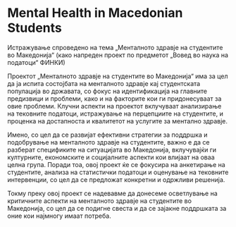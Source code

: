 # Mental Health in Macedonian Students
Истражување спроведено на тема „Менталното здравје на студентите во Македонија“
(како напреден проект по предметот „Вовед во наука на податоци“ ФИНКИ)

Проектот „Менталното здравје на студентите во Македонија“ има за цел да ја испита состојбата на менталното здравје кај студентската популација во државата, со фокус на идентификација на главните предизвици и проблеми, како и на факторите кои ги придонесуваат за овие проблеми. Клучни аспекти на проектот вклучуваат анализирање на тековните податоци, истражување на перцепциите на студентите, и проценка на достапноста и квалитетот на услугите за ментално здравје.

Имено, со цел да се развијат ефективни стратегии за поддршка и подобрување на менталното здравје на студентите, важно е да се разберат спецификите на ситуацијата во Македонија, вклучувајќи ги културните, економските и социјалните аспекти кои влијаат на оваа целна група. Поради тоа, овој проект ќе се фокусира на анкетирање на студентите, анализа на статистички податоци и оценување на тековните интервенции, со цел да се предложат конкретни и одржливи решенија.

Токму преку овој проект се надевавме да донесеме осветлување на критичните аспекти на менталното здравје на студентите во Македонија, со цел да се подигне свеста и да се зајакне поддршката за оние кои најмногу имаат потреба.
